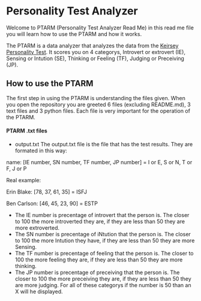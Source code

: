 # Personality Test Analyzer
Welcome to PTARM (Personality Test Analyzer Read Me) in this read me file you will learn how to use the PTARM and how it works. 

The PTARM is a data analyzer that analyzes the data from the [Keirsey Personality Test](https://www.keirsey.com/). It scores you on 4 categorys, Introvert or extrovert (IE), Sensing or Intution (SE), Thinking or Feeling (TF), Judging or Preceiving (JP).

## How to use the PTARM
The first step in using the PTARM is understanding the files given. When you open the repository you are greeted 6 files (excluding README.md), 3 text files and 3 python files. Each file is very important for the operation of the PTARM.

#### PTARM .txt files
* output.txt
The output.txt file is the file that has the test results. They are formated in this way:

name: [IE number, SN number, TF number, JP number] = I or E, S or N, T or F, J or P

Real example:

Erin Blake: [78, 37, 61, 35] = ISFJ

Ben Carlson: [46, 45, 23, 90] = ESTP

* The IE number is precentage of introvert that the person is. The closer to 100 the more introverted they are, if they are less than 50 they are more extroverted.
* The SN number is precentage of iNtution that the person is. The closer to 100 the more Intution they have, if they are less than 50 they are more Sensing.
* The TF number is precentage of feeling that the person is. The closer to 100 the more feeling they are, if they are less than 50 they are more thinking.
* The JP number is precentage of preceiving that the person is. The closer to 100 the more preceiving they are, if they are less than 50 they are more judging.
For all of these categorys if the number is 50 than an X will he displayed.



